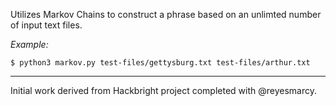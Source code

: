 
Utilizes Markov Chains to construct a phrase based on an unlimted number of input text files. 

*Example:* 

```
$ python3 markov.py test-files/gettysburg.txt test-files/arthur.txt 

```

-----
Initial work derived from Hackbright project completed with @reyesmarcy.